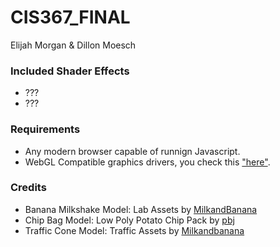 # CIS367_FINAL
Elijah Morgan & Dillon Moesch

### Included Shader Effects
* ???
* ???

### Requirements
* Any modern browser capable of runnign Javascript.
* WebGL Compatible graphics drivers, you check this ["here"](https://get.webgl.org/).

### Credits
- Banana Milkshake Model: Lab Assets by [MilkandBanana](https://milkandbanana.itch.io/lab-assets)
- Chip Bag Model: Low Poly Potato Chip Pack by [pbj](https://pbj-time-yesh.itch.io/potato-chip-model-pack)
- Traffic Cone Model: Traffic Assets by [Milkandbanana](https://milkandbanana.itch.io/traffic-road-assets)